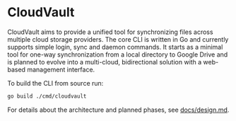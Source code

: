# CloudVault

CloudVault aims to provide a unified tool for synchronizing files across
multiple cloud storage providers. The core CLI is written in Go and currently
supports simple login, sync and daemon commands. It starts as a minimal tool
for one-way synchronization from a local directory to Google Drive and is
planned to evolve into a multi-cloud, bidirectional solution with a web-based
management interface.

To build the CLI from source run:

```bash
go build ./cmd/cloudvault
```

For details about the architecture and planned phases, see
[docs/design.md](docs/design.md).
